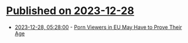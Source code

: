 # [Published on 2023-12-28](index.md)

* [2023-12-28, 05:28:00](https://soylentnews.org/article.pl?sid=23/12/27/0315227&from=rss) - [Porn Viewers in EU May Have to Prove Their Age](https://soylentnews.org/article.pl?sid=23/12/27/0315227&from=rss)
